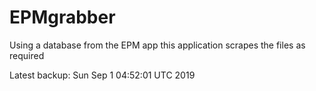 # EPMgrabber
Using a database from the EPM app this application scrapes the files as required


Latest backup: Sun Sep 1 04:52:01 UTC 2019
